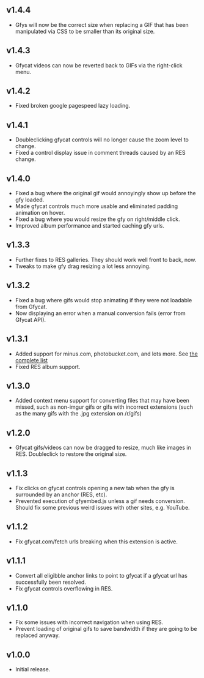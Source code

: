 v1.4.4
------
* Gfys will now be the correct size when replacing a GIF that has been manipulated via CSS to be
  smaller than its original size.

v1.4.3
------
* Gfycat videos can now be reverted back to GIFs via the right-click menu.

v1.4.2
------
* Fixed broken google pagespeed lazy loading.

v1.4.1
------
* Doubleclicking gfycat controls will no longer cause the zoom level to change.
* Fixed a control display issue in comment threads caused by an RES change.

v1.4.0
------
* Fixed a bug where the original gif would annoyingly show up before the gfy loaded.
* Made gfycat controls much more usable and eliminated padding animation on hover.
* Fixed a bug where you would resize the gfy on right/middle click.
* Improved album performance and started caching gfy urls.

v1.3.3
------
* Further fixes to RES galleries. They should work well front to back, now.
* Tweaks to make gfy drag resizing a lot less annoying.

v1.3.2
------
* Fixed a bug where gifs would stop animating if they were not loadable from Gfycat.
* Now displaying an error when a manual conversion fails (error from Gfycat API).

v1.3.1
------
* Added support for minus.com, photobucket.com, and lots more. See
  [the complete list](https://github.com/STRML/Imgur-to-Gfycat/blob/e39509b64358514c554e1c49f22c9ce75c02d782/Source/imgur-to-gfycat.js#L12)
* Fixed RES album support.

v1.3.0
------
* Added context menu support for converting files that may have been missed, such as non-imgur gifs or
  gifs with incorrect extensions (such as the many gifs with the .jpg extension on /r/gifs)

v1.2.0
------
* Gfycat gifs/videos can now be dragged to resize, much like images in RES.
  Doubleclick to restore the original size.

v1.1.3
------
* Fix clicks on gfycat controls opening a new tab when the gfy is surrounded by an anchor (RES, etc).
* Prevented execution of gfyembed.js unless a gif needs conversion. Should fix some previous weird issues with
  other sites, e.g. YouTube.

v1.1.2
------
* Fix gfycat.com/fetch urls breaking when this extension is active.

v1.1.1
------
* Convert all eligibble anchor links to point to gfycat if a gfycat url has successfully been resolved.
* Fix gfycat controls overflowing in RES.

v1.1.0
------
* Fix some issues with incorrect navigation when using RES.
* Prevent loading of original gifs to save bandwidth if they are going to be replaced anyway.

v1.0.0
------
* Initial release.
